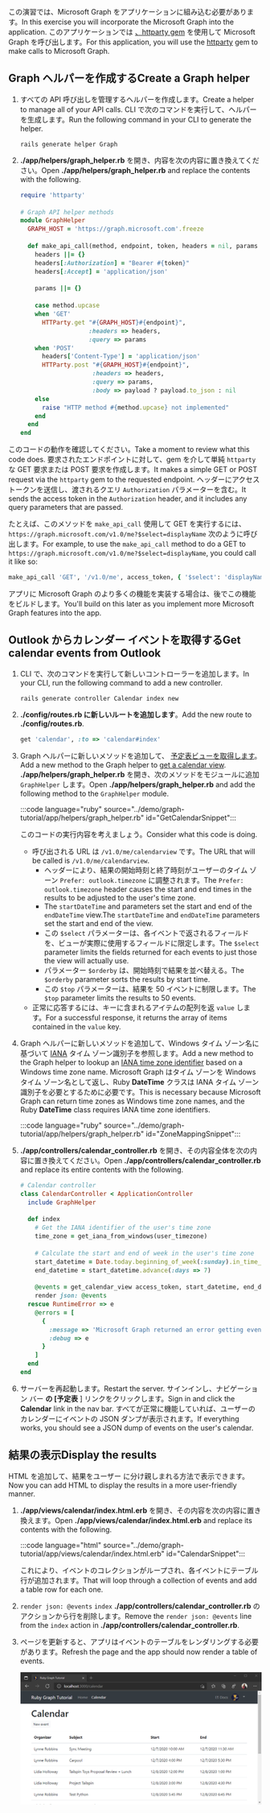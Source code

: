 <!-- markdownlint-disable MD002 MD041 -->

<span data-ttu-id="f43d2-101">この演習では、Microsoft Graph をアプリケーションに組み込む必要があります。</span><span class="sxs-lookup"><span data-stu-id="f43d2-101">In this exercise you will incorporate the Microsoft Graph into the application.</span></span> <span data-ttu-id="f43d2-102">このアプリケーションでは [、httparty gem](https://github.com/jnunemaker/httparty) を使用して Microsoft Graph を呼び出します。</span><span class="sxs-lookup"><span data-stu-id="f43d2-102">For this application, you will use the [httparty](https://github.com/jnunemaker/httparty) gem to make calls to Microsoft Graph.</span></span>

## <a name="create-a-graph-helper"></a><span data-ttu-id="f43d2-103">Graph ヘルパーを作成する</span><span class="sxs-lookup"><span data-stu-id="f43d2-103">Create a Graph helper</span></span>

1. <span data-ttu-id="f43d2-104">すべての API 呼び出しを管理するヘルパーを作成します。</span><span class="sxs-lookup"><span data-stu-id="f43d2-104">Create a helper to manage all of your API calls.</span></span> <span data-ttu-id="f43d2-105">CLI で次のコマンドを実行して、ヘルパーを生成します。</span><span class="sxs-lookup"><span data-stu-id="f43d2-105">Run the following command in your CLI to generate the helper.</span></span>

    ```Shell
    rails generate helper Graph
    ```

1. <span data-ttu-id="f43d2-106">**./app/helpers/graph_helper.rb** を開き、内容を次の内容に置き換えてください。</span><span class="sxs-lookup"><span data-stu-id="f43d2-106">Open **./app/helpers/graph_helper.rb** and replace the contents with the following.</span></span>

    ```ruby
    require 'httparty'

    # Graph API helper methods
    module GraphHelper
      GRAPH_HOST = 'https://graph.microsoft.com'.freeze

      def make_api_call(method, endpoint, token, headers = nil, params = nil, payload = nil)
        headers ||= {}
        headers[:Authorization] = "Bearer #{token}"
        headers[:Accept] = 'application/json'

        params ||= {}

        case method.upcase
        when 'GET'
          HTTParty.get "#{GRAPH_HOST}#{endpoint}",
                       :headers => headers,
                       :query => params
        when 'POST'
          headers['Content-Type'] = 'application/json'
          HTTParty.post "#{GRAPH_HOST}#{endpoint}",
                        :headers => headers,
                        :query => params,
                        :body => payload ? payload.to_json : nil
        else
          raise "HTTP method #{method.upcase} not implemented"
        end
      end
    end
    ```

<span data-ttu-id="f43d2-107">このコードの動作を確認してください。</span><span class="sxs-lookup"><span data-stu-id="f43d2-107">Take a moment to review what this code does.</span></span> <span data-ttu-id="f43d2-108">要求されたエンドポイントに対して、gem を介して単純 `httparty` な GET 要求または POST 要求を作成します。</span><span class="sxs-lookup"><span data-stu-id="f43d2-108">It makes a simple GET or POST request via the `httparty` gem to the requested endpoint.</span></span> <span data-ttu-id="f43d2-109">ヘッダーにアクセス トークンを送信し、渡されるクエリ `Authorization` パラメーターを含む。</span><span class="sxs-lookup"><span data-stu-id="f43d2-109">It sends the access token in the `Authorization` header, and it includes any query parameters that are passed.</span></span>

<span data-ttu-id="f43d2-110">たとえば、このメソッドを `make_api_call` 使用して GET を実行するには、 `https://graph.microsoft.com/v1.0/me?$select=displayName` 次のように呼び出します。</span><span class="sxs-lookup"><span data-stu-id="f43d2-110">For example, to use the `make_api_call` method to do a GET to `https://graph.microsoft.com/v1.0/me?$select=displayName`, you could call it like so:</span></span>

```ruby
make_api_call 'GET', '/v1.0/me', access_token, { '$select': 'displayName' }
```

<span data-ttu-id="f43d2-111">アプリに Microsoft Graph のより多くの機能を実装する場合は、後でこの機能をビルドします。</span><span class="sxs-lookup"><span data-stu-id="f43d2-111">You'll build on this later as you implement more Microsoft Graph features into the app.</span></span>

## <a name="get-calendar-events-from-outlook"></a><span data-ttu-id="f43d2-112">Outlook からカレンダー イベントを取得する</span><span class="sxs-lookup"><span data-stu-id="f43d2-112">Get calendar events from Outlook</span></span>

1. <span data-ttu-id="f43d2-113">CLI で、次のコマンドを実行して新しいコントローラーを追加します。</span><span class="sxs-lookup"><span data-stu-id="f43d2-113">In your CLI, run the following command to add a new controller.</span></span>

    ```Shell
    rails generate controller Calendar index new
    ```

1. <span data-ttu-id="f43d2-114">**./config/routes.rb に新しいルートを追加します**。</span><span class="sxs-lookup"><span data-stu-id="f43d2-114">Add the new route to **./config/routes.rb**.</span></span>

    ```ruby
    get 'calendar', :to => 'calendar#index'
    ```

1. <span data-ttu-id="f43d2-115">Graph ヘルパーに新しいメソッドを追加して、 [予定表ビューを取得します](https://docs.microsoft.com/graph/api/calendar-list-calendarview?view=graph-rest-1.0)。</span><span class="sxs-lookup"><span data-stu-id="f43d2-115">Add a new method to the Graph helper to [get a calendar view](https://docs.microsoft.com/graph/api/calendar-list-calendarview?view=graph-rest-1.0).</span></span> <span data-ttu-id="f43d2-116">**./app/helpers/graph_helper.rb** を開き、次のメソッドをモジュールに追加 `GraphHelper` します。</span><span class="sxs-lookup"><span data-stu-id="f43d2-116">Open **./app/helpers/graph_helper.rb** and add the following method to the `GraphHelper` module.</span></span>

    :::code language="ruby" source="../demo/graph-tutorial/app/helpers/graph_helper.rb" id="GetCalendarSnippet":::

    <span data-ttu-id="f43d2-117">このコードの実行内容を考えましょう。</span><span class="sxs-lookup"><span data-stu-id="f43d2-117">Consider what this code is doing.</span></span>

    - <span data-ttu-id="f43d2-118">呼び出される URL は `/v1.0/me/calendarview` です。</span><span class="sxs-lookup"><span data-stu-id="f43d2-118">The URL that will be called is `/v1.0/me/calendarview`.</span></span>
        - <span data-ttu-id="f43d2-119">ヘッダーにより、結果の開始時刻と終了時刻がユーザーのタイム ゾーン `Prefer: outlook.timezone` に調整されます。</span><span class="sxs-lookup"><span data-stu-id="f43d2-119">The `Prefer: outlook.timezone` header causes the start and end times in the results to be adjusted to the user's time zone.</span></span>
        - <span data-ttu-id="f43d2-120">The `startDateTime` and parameters set the start and end of the `endDateTime` view.</span><span class="sxs-lookup"><span data-stu-id="f43d2-120">The `startDateTime` and `endDateTime` parameters set the start and end of the view.</span></span>
        - <span data-ttu-id="f43d2-121">この `$select` パラメーターは、各イベントで返されるフィールドを、ビューが実際に使用するフィールドに限定します。</span><span class="sxs-lookup"><span data-stu-id="f43d2-121">The `$select` parameter limits the fields returned for each events to just those the view will actually use.</span></span>
        - <span data-ttu-id="f43d2-122">パラメーター `$orderby` は、開始時刻で結果を並べ替える。</span><span class="sxs-lookup"><span data-stu-id="f43d2-122">The `$orderby` parameter sorts the results by start time.</span></span>
        - <span data-ttu-id="f43d2-123">この `$top` パラメーターは、結果を 50 イベントに制限します。</span><span class="sxs-lookup"><span data-stu-id="f43d2-123">The `$top` parameter limits the results to 50 events.</span></span>
    - <span data-ttu-id="f43d2-124">正常に応答するには、キーに含まれるアイテムの配列を返 `value` します。</span><span class="sxs-lookup"><span data-stu-id="f43d2-124">For a successful response, it returns the array of items contained in the `value` key.</span></span>

1. <span data-ttu-id="f43d2-125">Graph ヘルパーに新しいメソッドを追加して、Windows タイム ゾーン名に基づいて [IANA](https://www.iana.org/time-zones) タイム ゾーン識別子を参照します。</span><span class="sxs-lookup"><span data-stu-id="f43d2-125">Add a new method to the Graph helper to lookup an [IANA time zone identifier](https://www.iana.org/time-zones) based on a Windows time zone name.</span></span> <span data-ttu-id="f43d2-126">Microsoft Graph はタイム ゾーンを Windows タイム ゾーン名として返し、Ruby **DateTime** クラスは IANA タイム ゾーン識別子を必要とするために必要です。</span><span class="sxs-lookup"><span data-stu-id="f43d2-126">This is necessary because Microsoft Graph can return time zones as Windows time zone names, and the Ruby **DateTime** class requires IANA time zone identifiers.</span></span>

    :::code language="ruby" source="../demo/graph-tutorial/app/helpers/graph_helper.rb" id="ZoneMappingSnippet":::

1. <span data-ttu-id="f43d2-127">**./app/controllers/calendar_controller.rb** を開き、その内容全体を次の内容に置き換えてください。</span><span class="sxs-lookup"><span data-stu-id="f43d2-127">Open **./app/controllers/calendar_controller.rb** and replace its entire contents with the following.</span></span>

    ```ruby
    # Calendar controller
    class CalendarController < ApplicationController
      include GraphHelper

      def index
        # Get the IANA identifier of the user's time zone
        time_zone = get_iana_from_windows(user_timezone)

        # Calculate the start and end of week in the user's time zone
        start_datetime = Date.today.beginning_of_week(:sunday).in_time_zone(time_zone).to_time
        end_datetime = start_datetime.advance(:days => 7)

        @events = get_calendar_view access_token, start_datetime, end_datetime, user_timezone || []
        render json: @events
      rescue RuntimeError => e
        @errors = [
          {
            :message => 'Microsoft Graph returned an error getting events.',
            :debug => e
          }
        ]
      end
    end
    ```

1. <span data-ttu-id="f43d2-128">サーバーを再起動します。</span><span class="sxs-lookup"><span data-stu-id="f43d2-128">Restart the server.</span></span> <span data-ttu-id="f43d2-129">サインインし、ナビゲーション バー **の [予定表** ] リンクをクリックします。</span><span class="sxs-lookup"><span data-stu-id="f43d2-129">Sign in and click the **Calendar** link in the nav bar.</span></span> <span data-ttu-id="f43d2-130">すべてが正常に機能していれば、ユーザーのカレンダーにイベントの JSON ダンプが表示されます。</span><span class="sxs-lookup"><span data-stu-id="f43d2-130">If everything works, you should see a JSON dump of events on the user's calendar.</span></span>

## <a name="display-the-results"></a><span data-ttu-id="f43d2-131">結果の表示</span><span class="sxs-lookup"><span data-stu-id="f43d2-131">Display the results</span></span>

<span data-ttu-id="f43d2-132">HTML を追加して、結果をユーザー に分け親しまれる方法で表示できます。</span><span class="sxs-lookup"><span data-stu-id="f43d2-132">Now you can add HTML to display the results in a more user-friendly manner.</span></span>

1. <span data-ttu-id="f43d2-133">**./app/views/calendar/index.html.erb** を開き、その内容を次の内容に置き換えます。</span><span class="sxs-lookup"><span data-stu-id="f43d2-133">Open **./app/views/calendar/index.html.erb** and replace its contents with the following.</span></span>

    :::code language="html" source="../demo/graph-tutorial/app/views/calendar/index.html.erb" id="CalendarSnippet":::

    <span data-ttu-id="f43d2-134">これにより、イベントのコレクションがループされ、各イベントにテーブル行が追加されます。</span><span class="sxs-lookup"><span data-stu-id="f43d2-134">That will loop through a collection of events and add a table row for each one.</span></span>

1. <span data-ttu-id="f43d2-135">`render json: @events` `index` **./app/controllers/calendar_controller.rb** のアクションから行を削除します。</span><span class="sxs-lookup"><span data-stu-id="f43d2-135">Remove the `render json: @events` line from the `index` action in **./app/controllers/calendar_controller.rb**.</span></span>

1. <span data-ttu-id="f43d2-136">ページを更新すると、アプリはイベントのテーブルをレンダリングする必要があります。</span><span class="sxs-lookup"><span data-stu-id="f43d2-136">Refresh the page and the app should now render a table of events.</span></span>

    ![イベント表のスクリーンショット](./images/add-msgraph-01.png)
